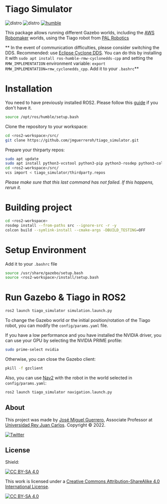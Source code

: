 # Tiago Simulator

![distro](https://img.shields.io/badge/Ubuntu%2022-Jammy%20Jellyfish-green)
![distro](https://img.shields.io/badge/ROS2-Humble-blue)
[![humble](https://github.com/jmguerreroh/tiago_simulator/actions/workflows/master.yaml/badge.svg?branch=humble)](https://github.com/jmguerreroh/tiago_simulator/actions/workflows/master.yaml)

This package allows running different Gazebo worlds, including the [AWS Robomaker](https://github.com/aws-robotics) worlds, using the Tiago robot from [PAL Robotics](https://github.com/pal-robotics)

** In the event of communication difficulties, please consider switching the DDS. Recommended: use [Eclipse Cyclone DDS](https://docs.ros.org/en/foxy/Installation/DDS-Implementations/Working-with-Eclipse-CycloneDDS.html). 
You can do this by installing it with `sudo apt install ros-humble-rmw-cyclonedds-cpp` and setting the `RMW_IMPLEMENTATION` environment variable: `export RMW_IMPLEMENTATION=rmw_cyclonedds_cpp`. Add it to your `.bashrc`**

# Installation 

You need to have previously installed ROS2. Please follow this [guide](https://docs.ros.org/en/humble/Installation.html) if you don't have it.
```bash
source /opt/ros/humble/setup.bash
```

Clone the repository to your workspace:
```bash
cd <ros2-workspace>/src/
git clone https://github.com/jmguerreroh/tiago_simulator.git

```
Prepare your thirparty repos:
```bash
sudo apt update
sudo apt install python3-vcstool python3-pip python3-rosdep python3-colcon-common-extensions -y
cd <ros2-workspace>/src/
vcs import < tiago_simulator/thirdparty.repos
```
*Please make sure that this last command has not failed. If this happens, rerun it.*

# Building project

```bash
cd <ros2-workspace>
rosdep install --from-paths src --ignore-src -r -y
colcon build --symlink-install --cmake-args -DBUILD_TESTING=OFF
``` 

# Setup Environment

Add it to your `.bashrc` file
```bash
source /usr/share/gazebo/setup.bash
source <ros2-workspace>/install/setup.bash
``` 

# Run Gazebo & Tiago in ROS2
```bash
ros2 launch tiago_simulator simulation.launch.py
``` 

To change the Gazebo world or the initial position/rotation of the Tiago robot, you can modify the `config/params.yaml` file.

If you have a low performance and you have installed the NVIDIA driver, you can use your GPU by selecting the NVIDIA PRIME profile:
```bash
sudo prime-select nvidia
```

Otherwise, you can close the Gazebo client:
```bash
pkill -f gzclient
``` 

Also, you can use [Nav2](https://navigation.ros.org/) with the robot in the world selected in `config/params.yaml`:
```bash
ros2 launch tiago_simulator navigation.launch.py
``` 

## About

This project was made by [José Miguel Guerrero], Associate Professor at [Universidad Rey Juan Carlos].
Copyright &copy; 2022.

[![Twitter](https://img.shields.io/badge/follow-@jm__guerrero-green.svg)](https://twitter.com/jm__guerrero)

## License

Shield: 

[![CC BY-SA 4.0][cc-by-sa-shield]][cc-by-sa]

This work is licensed under a
[Creative Commons Attribution-ShareAlike 4.0 International License][cc-by-sa].

[![CC BY-SA 4.0][cc-by-sa-image]][cc-by-sa]

[cc-by-sa]: http://creativecommons.org/licenses/by-sa/4.0/
[cc-by-sa-image]: https://licensebuttons.net/l/by-sa/4.0/88x31.png
[cc-by-sa-shield]: https://img.shields.io/badge/License-CC%20BY--SA%204.0-lightgrey.svg


[Universidad Rey Juan Carlos]: https://www.urjc.es/
[José Miguel Guerrero]: https://sites.google.com/view/jmguerrero
